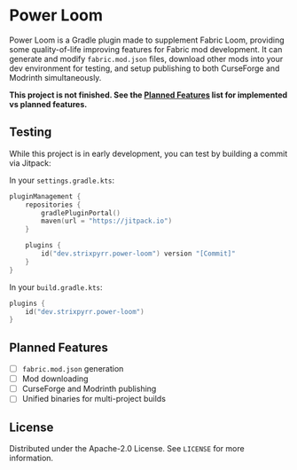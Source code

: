 # Power Loom

Power Loom is a Gradle plugin made to supplement Fabric Loom, providing some
quality-of-life improving features for Fabric mod development. It can generate and
modify `fabric.mod.json` files, download other mods into your dev environment for
testing, and setup publishing to both CurseForge and Modrinth simultaneously.

**This project is not finished. See the [Planned Features](#planned-features) list
for implemented vs planned features.**

## Testing

While this project is in early development, you can test by building a commit via
Jitpack:

In your `settings.gradle.kts`:
```kotlin
pluginManagement {
    repositories {
        gradlePluginPortal()
        maven(url = "https://jitpack.io")
    }

    plugins {
        id("dev.strixpyrr.power-loom") version "[Commit]"
    }
}
```

In your `build.gradle.kts`:
```kotlin
plugins {
    id("dev.strixpyrr.power-loom")
}
```

## Planned Features

- [ ] `fabric.mod.json` generation
- [ ] Mod downloading
- [ ] CurseForge and Modrinth publishing
- [ ] Unified binaries for multi-project builds

## License

Distributed under the Apache-2.0 License. See `LICENSE` for more information.

